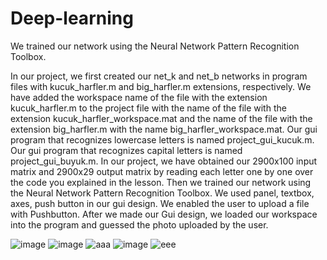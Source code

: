 # Deep-learning
We trained our network using the Neural Network Pattern Recognition Toolbox.

In our project, we first created our net_k and net_b networks in program files with kucuk_harfler.m and big_harfler.m extensions, respectively.
We have added the workspace name of the file with the extension kucuk_harfler.m to the project file with the name of the file with the extension kucuk_harfler_workspace.mat and the name of the file with the extension big_harfler.m with the name big_harfler_workspace.mat.
Our gui program that recognizes lowercase letters is named project_gui_kucuk.m.
Our gui program that recognizes capital letters is named project_gui_buyuk.m.
In our project, we have obtained our 2900x100 input matrix and 2900x29 output matrix by reading each letter one by one over the code you explained in the lesson.
Then we trained our network using the Neural Network Pattern Recognition Toolbox.
We used panel, textbox, axes, push button in our gui design. We enabled the user to upload a file with Pushbutton.
After we made our Gui design, we loaded our workspace into the program and guessed the photo uploaded by the user.

![image](https://user-images.githubusercontent.com/60502103/113070394-1d3f2c00-91cb-11eb-9904-d2e9c17f62bd.png)
![image](https://user-images.githubusercontent.com/60502103/113070407-2203e000-91cb-11eb-9a8d-36b15af90d44.png)
![aaa](https://user-images.githubusercontent.com/60502103/113224070-42976d00-9293-11eb-89c6-a055bf62d585.png)
![image](https://user-images.githubusercontent.com/60502103/113070422-2af4b180-91cb-11eb-842f-f2b216177d94.png)
![eee](https://user-images.githubusercontent.com/60502103/113224085-4c20d500-9293-11eb-884d-7dd376c183ac.png)

